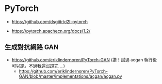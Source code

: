 # PyTorch

* https://github.com/dsgiitr/d2l-pytorch

* https://pytorch.apachecn.org/docs/1.2/

## 生成對抗網路 GAN

* https://github.com/eriklindernoren/PyTorch-GAN (讚！試過 acgan 執行後可以跑，不過我還沒跑完 ...)
    * https://github.com/eriklindernoren/PyTorch-GAN/blob/master/implementations/acgan/acgan.py


